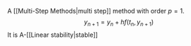 A [[Multi-Step Methods|multi step]] method with order $p=1$.
$$
y_{n+1}=y_n+hf(t_n,y_{n+1})
$$
It is A-[[Linear stability|stable]]


